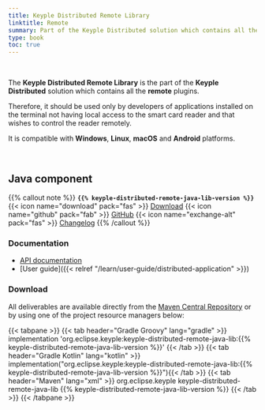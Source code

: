 ```yaml
---
title: Keyple Distributed Remote Library
linktitle: Remote
summary: Part of the Keyple Distributed solution which contains all the remote plugins.
type: book
toc: true
---
```


<br>

The **Keyple Distributed Remote Library** is the part of the **Keyple Distributed** solution which contains all the **remote** plugins.

Therefore, it should be used only by developers of applications installed on the terminal not having local access to the smart card reader and that wishes to control the reader remotely.

It is compatible with **Windows**, **Linux**, **macOS** and **Android** platforms.

<br>

## Java component

{{% callout note %}}
**`{{% keyple-distributed-remote-java-lib-version %}}`**
<span class="component-metadata">{{< icon name="download" pack="fas" >}} [Download](#download)</span>
<span class="component-metadata">{{< icon name="github" pack="fab" >}} [GitHub](https://github.com/eclipse/keyple-distributed-remote-java-lib/)</span>
<span class="component-metadata">{{< icon name="exchange-alt" pack="fas" >}} [Changelog](https://github.com/eclipse/keyple-distributed-remote-java-lib/blob/main/CHANGELOG.md)</span>
{{% /callout %}}

### Documentation

* [API documentation](https://eclipse.github.io/keyple-distributed-remote-java-lib)
* [User guide]({{< relref "/learn/user-guide/distributed-application" >}})

### Download

All deliverables are available directly from the [Maven Central Repository](https://central.sonatype.dev/search?q=keyple-distributed-remote-java-lib) or by using one of the project resource managers below:

{{< tabpane >}}
{{< tab header="Gradle Groovy" lang="gradle" >}}
implementation 'org.eclipse.keyple:keyple-distributed-remote-java-lib:{{% keyple-distributed-remote-java-lib-version %}}'
{{< /tab >}}
{{< tab header="Gradle Kotlin" lang="kotlin" >}}
implementation("org.eclipse.keyple:keyple-distributed-remote-java-lib:{{% keyple-distributed-remote-java-lib-version %}}"){{< /tab >}}
{{< tab header="Maven" lang="xml" >}}
<dependency>
  <groupId>org.eclipse.keyple</groupId>
  <artifactId>keyple-distributed-remote-java-lib</artifactId>
  <version>{{% keyple-distributed-remote-java-lib-version %}}</version>
</dependency>
{{< /tab >}}
{{< /tabpane >}}